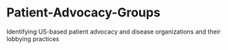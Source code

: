 # Patient-Advocacy-Groups
Identifying US-based patient advocacy and disease organizations and their lobbying practices
